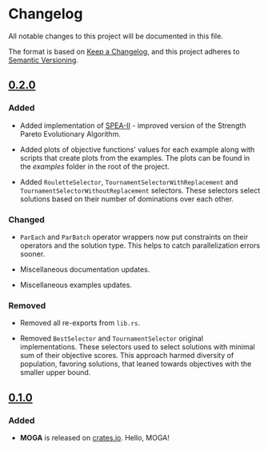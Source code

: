 # Changelog

All notable changes to this project will be documented in this file.

The format is based on [Keep a Changelog](https://keepachangelog.com/en/1.1.0/),
and this project adheres to [Semantic Versioning](https://semver.org/spec/v2.0.0.html).

## [0.2.0]

### Added

- Added implementation of [SPEA-II] - improved version of the Strength Pareto
  Evolutionary Algorithm.

- Added plots of objective functions' values for each example along with scripts
  that create plots from the examples. The plots can be found in the *examples*
  folder in the root of the project.

- Added `RouletteSelector`, `TournamentSelectorWithReplacement` and
  `TournamentSelectorWithoutReplacement` selectors. These selectors select
  solutions based on their number of dominations over each other.

### Changed

- `ParEach` and `ParBatch` operator wrappers now put constraints on their
  operators and the solution type. This helps to catch parallelization errors
  sooner.

- Miscellaneous documentation updates.

- Miscellaneous examples updates.

### Removed

- Removed all re-exports from `lib.rs`.

- Removed `BestSelector` and `TournamentSelector` original implementations.
  These selectors used to select solutions with minimal sum of their objective
  scores. This approach harmed diversity of population, favoring solutions, that
  leaned towards objectives with the smaller upper bound.

## [0.1.0]

### Added

- **MOGA** is released on [crates.io](https://crates.io/crates/moga). Hello,
  MOGA!

[unreleased]: https://github.com/ArmoredPony/moga/compare/v0.2.0...HEAD
[0.2.0]: https://github.com/ArmoredPony/moga/compare/v0.1.0...v0.2.0
[0.1.0]: https://github.com/ArmoredPony/moga/releases/tag/v0.1.0

[SPEA-II]: https://www.research-collection.ethz.ch/bitstream/handle/20.500.11850/145755/eth-24689-01.pdf